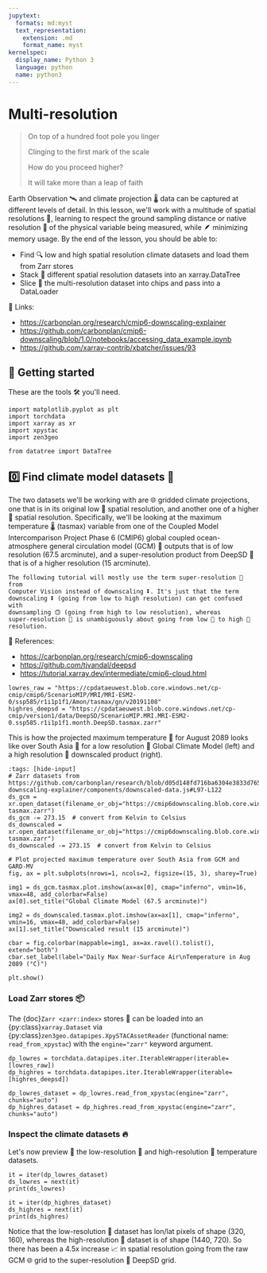 ```yaml
---
jupytext:
  formats: md:myst
  text_representation:
    extension: .md
    format_name: myst
kernelspec:
  display_name: Python 3
  language: python
  name: python3
---
```


# Multi-resolution

> On top of a hundred foot pole you linger
>
> Clinging to the first mark of the scale
>
> How do you proceed higher?
>
> It will take more than a leap of faith

Earth Observation 🛰️ and climate projection 🌡️ data can be captured at
different levels of detail. In this lesson, we'll work with a multitude of
spatial resolutions 📏, learning to respect the ground sampling distance or
native resolution 🔬 of the physical variable being measured, while 🪶
minimizing memory usage. By the end of the lesson, you should be able to:

- Find 🔍 low and high spatial resolution climate datasets and load them from
  Zarr stores
- Stack 🥞 different spatial resolution datasets into an xarray.DataTree
- Slice 🔪 the multi-resolution dataset into chips and pass into a DataLoader

🔗 Links:
- https://carbonplan.org/research/cmip6-downscaling-explainer
- https://github.com/carbonplan/cmip6-downscaling/blob/1.0/notebooks/accessing_data_example.ipynb
- https://github.com/xarray-contrib/xbatcher/issues/93

## 🎉 **Getting started**

These are the tools 🛠️ you'll need.

```{code-cell}
import matplotlib.pyplot as plt
import torchdata
import xarray as xr
import xpystac
import zen3geo

from datatree import DataTree
```

## 0️⃣ Find climate model datasets 🪸

The two datasets we'll be working with are 🌐 gridded climate projections, one
that is in its original low 🔅 spatial resolution, and another one of a
higher 🔆 spatial resolution. Specifically, we'll be looking at the maximum
temperature 🌡️ (tasmax) variable from one of the Coupled Model Intercomparison
Project Phase 6 (CMIP6) global coupled ocean-atmosphere general circulation
model (GCM) 💨 outputs that is of low resolution (67.5 arcminute), and a
super-resolution product from DeepSD 🤔 that is of a higher resolution (15
arcminute).

```{note}
The following tutorial will mostly use the term super-resolution 🔭 from
Computer Vision instead of downscaling ⏬. It's just that the term
downscaling ⏬ (going from low to high resolution) can get confused with
downsampling 🙃 (going from high to low resolution), whereas
super-resolution 🔭 is unambiguously about going from low 🔅 to high 🔆
resolution.
```

🔖 References:
- https://carbonplan.org/research/cmip6-downscaling
- https://github.com/tjvandal/deepsd
- https://tutorial.xarray.dev/intermediate/cmip6-cloud.html

```{code-cell}
lowres_raw = "https://cpdataeuwest.blob.core.windows.net/cp-cmip/cmip6/ScenarioMIP/MRI/MRI-ESM2-0/ssp585/r1i1p1f1/Amon/tasmax/gn/v20191108"
highres_deepsd = "https://cpdataeuwest.blob.core.windows.net/cp-cmip/version1/data/DeepSD/ScenarioMIP.MRI.MRI-ESM2-0.ssp585.r1i1p1f1.month.DeepSD.tasmax.zarr"
```

This is how the projected maximum temperature 🥵 for August 2089 looks like over
South Asia 🪷 for a low resolution 🔅 Global Climate Model (left) and a
high resolution 🔆 downscaled product (right).

```{code-cell}
:tags: [hide-input]
# Zarr datasets from https://github.com/carbonplan/research/blob/d05d148fd716ba6304e3833d765069dd890eaf4a/articles/cmip6-downscaling-explainer/components/downscaled-data.js#L97-L122
ds_gcm = xr.open_dataset(filename_or_obj="https://cmip6downscaling.blob.core.windows.net/vis/article/fig1/regions/india/gcm-tasmax.zarr")
ds_gcm -= 273.15  # convert from Kelvin to Celsius
ds_downscaled = xr.open_dataset(filename_or_obj="https://cmip6downscaling.blob.core.windows.net/vis/article/fig1/regions/india/downscaled-tasmax.zarr")
ds_downscaled -= 273.15  # convert from Kelvin to Celsius

# Plot projected maximum temperature over South Asia from GCM and GARD-MV
fig, ax = plt.subplots(nrows=1, ncols=2, figsize=(15, 3), sharey=True)

img1 = ds_gcm.tasmax.plot.imshow(ax=ax[0], cmap="inferno", vmin=16, vmax=48, add_colorbar=False)
ax[0].set_title("Global Climate Model (67.5 arcminute)")

img2 = ds_downscaled.tasmax.plot.imshow(ax=ax[1], cmap="inferno", vmin=16, vmax=48, add_colorbar=False)
ax[1].set_title("Downscaled result (15 arcminute)")

cbar = fig.colorbar(mappable=img1, ax=ax.ravel().tolist(), extend="both")
cbar.set_label(label="Daily Max Near-Surface Air\nTemperature in Aug 2089 (°C)")

plt.show()
```

### Load Zarr stores 📦

The {doc}`Zarr <zarr:index>` stores 🧊 can be loaded into an
{py:class}`xarray.Dataset` via {py:class}`zen3geo.datapipes.XpySTACAssetReader`
(functional name: ``read_from_xpystac``) with the `engine="zarr"` keyword
argument.

```{code-cell}
dp_lowres = torchdata.datapipes.iter.IterableWrapper(iterable=[lowres_raw])
dp_highres = torchdata.datapipes.iter.IterableWrapper(iterable=[highres_deepsd])

dp_lowres_dataset = dp_lowres.read_from_xpystac(engine="zarr", chunks="auto")
dp_highres_dataset = dp_highres.read_from_xpystac(engine="zarr", chunks="auto")
```

### Inspect the climate datasets 🔥

Let's now preview 👀 the low-resolution 🔅 and high-resolution 🔆 temperature
datasets.

```{code-cell}
it = iter(dp_lowres_dataset)
ds_lowres = next(it)
print(ds_lowres)
```

```{code-cell}
it = iter(dp_highres_dataset)
ds_highres = next(it)
print(ds_highres)
```

Notice that the low-resolution 🔅 dataset has lon/lat pixels of shape
(320, 160), whereas the high-resolution 🔆 dataset is of shape (1440, 720). So
there has been a 4.5x increase 📈 in spatial resolution going from the raw GCM
🌐 grid to the super-resolution 🔭 DeepSD grid.
